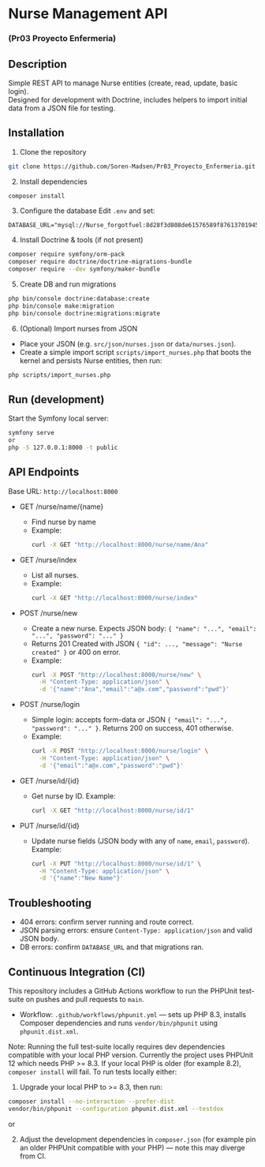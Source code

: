 # Nurse Management API 
### (Pr03 Proyecto Enfermeria)
 
## Description
Simple REST API to manage Nurse entities (create, read, update, basic login).  
Designed for development with Doctrine, includes helpers to import initial data from a JSON file for testing.

## Installation

1. Clone the repository
```bash
git clone https://github.com/Soren-Madsen/Pr03_Proyecto_Enfermeria.git
```

2. Install dependencies
```bash
composer install
```

3. Configure the database
Edit `.env` and set:
```env
DATABASE_URL="mysql://Nurse_forgotfuel:8d28f3d808de61576589f87613701945f3418ec0@5sjuec.h.filess.io:61001/Nurse_forgotfuel"
```

4. Install Doctrine & tools (if not present)
```bash
composer require symfony/orm-pack
composer require doctrine/doctrine-migrations-bundle
composer require --dev symfony/maker-bundle
```

5. Create DB and run migrations
```bash
php bin/console doctrine:database:create
php bin/console make:migration
php bin/console doctrine:migrations:migrate
```

6. (Optional) Import nurses from JSON
- Place your JSON (e.g. `src/json/nurses.json` or `data/nurses.json`).
- Create a simple import script `scripts/import_nurses.php` that boots the kernel and persists Nurse entities, then run:
```bash
php scripts/import_nurses.php
```

## Run (development)
Start the Symfony local server:
```bash
symfony serve
or
php -S 127.0.0.1:8000 -t public
```

## API Endpoints

Base URL: `http://localhost:8000`

- GET /nurse/name/{name}  
  - Find nurse by name 
  - Example:
    ```bash
    curl -X GET "http://localhost:8000/nurse/name/Ana"
    ```

- GET /nurse/index  
  - List all nurses.  
  - Example:
    ```bash
    curl -X GET "http://localhost:8000/nurse/index"
    ```

- POST /nurse/new  
  - Create a new nurse. Expects JSON body: `{ "name": "...", "email": "...", "password": "..." }`  
  - Returns 201 Created with JSON `{ "id": ..., "message": "Nurse created" }` or 400 on error.  
  - Example:
    ```bash
    curl -X POST "http://localhost:8000/nurse/new" \
      -H "Content-Type: application/json" \
      -d '{"name":"Ana","email":"a@x.com","password":"pwd"}'
    ```

- POST /nurse/login  
  - Simple login: accepts form-data or JSON `{ "email": "...", "password": "..." }`. Returns 200 on success, 401 otherwise.  
  - Example:
    ```bash
    curl -X POST "http://localhost:8000/nurse/login" \
      -H "Content-Type: application/json" \
      -d '{"email":"a@x.com","password":"pwd"}'
    ```

- GET /nurse/id/{id}  
  - Get nurse by ID. Example:
    ```bash
    curl -X GET "http://localhost:8000/nurse/id/1"
    ```

- PUT /nurse/id/{id}  
  - Update nurse fields (JSON body with any of `name`, `email`, `password`). Example:
    ```bash
    curl -X PUT "http://localhost:8000/nurse/id/1" \
      -H "Content-Type: application/json" \
      -d '{"name":"New Name"}'
    ```

## Troubleshooting
- 404 errors: confirm server running and route correct.
- JSON parsing errors: ensure `Content-Type: application/json` and valid JSON body.
- DB errors: confirm `DATABASE_URL` and that migrations ran.

## Continuous Integration (CI)

This repository includes a GitHub Actions workflow to run the PHPUnit test-suite on pushes and pull requests to `main`.

- Workflow: `.github/workflows/phpunit.yml` — sets up PHP 8.3, installs Composer dependencies and runs `vendor/bin/phpunit` using `phpunit.dist.xml`.

Note: Running the full test-suite locally requires dev dependencies compatible with your local PHP version. Currently the project uses PHPUnit 12 which needs PHP >= 8.3. If your local PHP is older (for example 8.2), `composer install` will fail. To run tests locally either:

1. Upgrade your local PHP to >= 8.3, then run:
```bash
composer install --no-interaction --prefer-dist
vendor/bin/phpunit --configuration phpunit.dist.xml --testdox
```

or

2. Adjust the development dependencies in `composer.json` (for example pin an older PHPUnit compatible with your PHP) — note this may diverge from CI.


